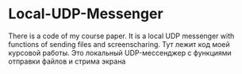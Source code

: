# Local-UDP-Messenger
There is a code of my course paper. It is a local UDP messenger with functions of sending files and screenscharing. Тут лежит код моей курсовой работы. Это локальный UDP-мессенджер с функциями отправки файлов и стрима экрана
